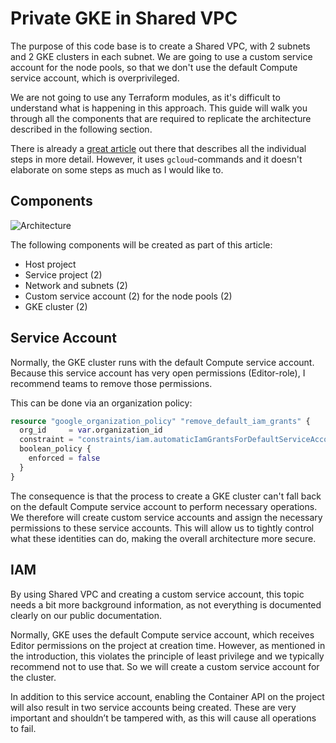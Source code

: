 # Private GKE in Shared VPC

The purpose of this code base is to create a Shared VPC, with 2 subnets and 2 GKE clusters in each subnet.  We are going to use a custom service account for the node pools, so that we don't use the default Compute service account, which is overprivileged.

We are not going to use any Terraform modules, as it's difficult to understand what is happening in this approach.  This guide will walk you through all the components that are required to replicate the architecture described in the following section.

There is already a [great article](https://cloud.google.com/kubernetes-engine/docs/how-to/cluster-shared-vpc) out there that describes all the individual steps in more detail.  However, it uses `gcloud`-commands and it doesn't elaborate on some steps as much as I would like to. 

## Components
![Architecture](./architecture)

The following components will be created as part of this article:
- Host project
- Service project (2)
- Network and subnets (2)
- Custom service account (2) for the node pools (2)
- GKE cluster (2)

## Service Account
Normally, the GKE cluster runs with the default Compute service account.  Because this service account has very open permissions (Editor-role), I recommend teams to remove those permissions.

This can be done via an organization policy:

```terraform
resource "google_organization_policy" "remove_default_iam_grants" {
  org_id     = var.organization_id
  constraint = "constraints/iam.automaticIamGrantsForDefaultServiceAccounts"
  boolean_policy {
    enforced = false
  }
}
```

The consequence is that the process to create a GKE cluster can't fall back on the default Compute service account to perform necessary operations.  We therefore will create custom service accounts and assign the necessary permissions to these service accounts.  This will allow us to tightly control what these identities can do, making the overall architecture more secure.

## IAM

By using Shared VPC and creating a custom service account, this topic needs a bit more background information, as not everything is documented clearly on our public documentation.

Normally, GKE uses the default Compute service account, which receives Editor permissions on the project at creation time.  However, as mentioned in the introduction, this violates the principle of least privilege and we typically recommend not to use that.  So we will create a custom service account for the cluster.

In addition to this service account, enabling the Container API on the project will also result in two service accounts being created.   These are very important and shouldn’t be tampered with, as this will cause all operations to fail.




 